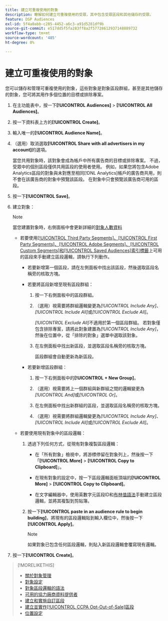 ```yaml
---
title: 建立可重複使用的對象
description: 瞭解如何建立可重複使用的受眾，其中包含受眾區段和其他儲存的受眾。
feature: DSP Audiences
exl-id: 5f4a0abb-c285-4452-a6c3-a91d5281df9b
source-git-commit: e517dd5f5fa283ff8a2f57728612937148889732
workflow-type: tm+mt
source-wordcount: '485'
ht-degree: 0%

---
```


# 建立可重複使用的對象

<!-- "Saved audience" is used in UI (where?), but "saved" is a state, not a type. "Reusable audience" sounds better in a description. "Audience template" isn't right, either, since it implies you can edit it on the fly to create a new, different audience. Some other term? -->

您可以儲存和管理可重複使用的對象，這些對象是對象區段群組，甚至是其他儲存的對象，您可將其用作多個位置的目標或排除專案。

1. 在主功能表中，按一下&#x200B;**[!UICONTROL Audiences]** > **[!UICONTROL All Audiences]**。

1. 按一下資料表上方的&#x200B;**[!UICONTROL Create]**。

1. 輸入唯一的&#x200B;**[!UICONTROL Audience Name]**。

1. （選用）取消選取&#x200B;**[!UICONTROL Share with all advertisers in my account]**&#x200B;的選項。

   當您共用對象時，該對象會成為帳戶中所有廣告商的目標或排除專案。 不過，受眾中的個別區段僅供共用區段的使用者使用。 例如，如果您將包含Adobe Analytics區段的對象與未對應至相同[!DNL Analytics]帳戶的廣告商共用，則不會在該廣告商的對象中預覽該區段。 在對象中只會預覽該廣告商可用的區段。

1. 按一下&#x200B;**[!UICONTROL Save]**。

1. 建立對象：

   >[!NOTE]
   >
   >當您建置對象時，右側面板中會更新詳細的[對象人數資料](audience-about.md)

   * 若要使用[[!UICONTROL Third Party Segments]、[!UICONTROL First Party Segments]、[!UICONTROL Adobe Segments]、[!UICONTROL Custom Segments]和[!UICONTROL Saved Audiences]索引標籤](audience-settings.md)上可用的區段來手動建立區段邏輯，請執行下列動作。

      * 若要新增第一個區段，請在左側面板中找出該區段，然後選取區段名稱旁的核取方塊。

      * 若要將區段新增至現有區段群組：

         1. 按一下右側面板中的區段群組。

         1. （選用）視需要將群組邏輯變更為&#x200B;*[!UICONTROL Include Any]*、*[!UICONTROL Include All]*&#x200B;或&#x200B;*[!UICONTROL Exclude All]*。

            *[!UICONTROL Exclude All]*&#x200B;不適用於第一個區段群組。 若對象僅包含排除專案，請將此對象建置為&#x200B;*[!UICONTROL Include Any]*，然後在位置中，從「排除的對象」選單中選取該對象。

         1. 在左側面板中找出新區段，並選取區段名稱旁的核取方塊。

            區段群組會自動更新為新區段。

      * 若要新增區段群組：

         1. 按一下右側面板中的&#x200B;**[!UICONTROL + New Group]**。

         1. （選用）視需要將上一個群組與新群組之間的邏輯變更為&#x200B;*[!UICONTROL And]*&#x200B;或&#x200B;*[!UICONTROL Or]*。

         1. 在左側面板中找出新群組的區段，並選取區段名稱旁的核取方塊。

         1. （選用）視需要將群組邏輯變更為&#x200B;*[!UICONTROL Include Any]*、*[!UICONTROL Include All]*&#x200B;或&#x200B;*[!UICONTROL Exclude All]*。

   * 若要使用現有對象中的區段邏輯：

      1. 透過下列任何方式，從現有對象複製區段邏輯：

         * 在「所有對象」檢視中，將游標停留在對象列上，然後按一下「**[!UICONTROL More]** > **[!UICONTROL Copy to Clipboard]**」。

         * 在現有對象的設定中，按一下區段邏輯面板頂端的&#x200B;**[!UICONTROL More]** > **[!UICONTROL Copy to Clipboard]**。

         * 在文字編輯器中，使用英數字元區段ID和[布林值語法](audience-segment-logic-syntax.md)手動建立區段邏輯，並將其複製到剪貼簿。

      1. 按一下&#x200B;**[!UICONTROL paste in an audience rule to begin building]**，將現有的區段邏輯貼到輸入欄位中，然後按一下&#x200B;**[!UICONTROL Apply]**。

         >[!NOTE]
         >
         >如果對象已包含任何區段邏輯，則貼入新區段邏輯會覆寫現有邏輯。

1. 按一下&#x200B;**[!UICONTROL Create]**。

>[!MORELIKETHIS]
>
>* [關於對象管理](audience-about.md)
>* [對象設定](audience-settings.md)
>* [對象區段邏輯的語法](audience-segment-logic-syntax.md)
>* [可用的協力廠商資料提供者](third-party-data-providers.md)
>* [建立和實施自訂區段](custom-segment-create.md)
>* [建立並實作[!UICONTROL CCPA Opt-Out-of-Sale]區段](ccpa-opt-out-segment-create.md)
>* [位置設定](/help/dsp/campaign-management/placements/placement-settings.md)
